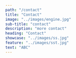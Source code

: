 ```yaml
---
path: "/contact"
title: "Contact"
image: "../images/engine.jpg"
sub-title: "contact"
description: "more contact"
heading: "Contact"
showcase: "../images/ss.jpg"
feature: "../images/sst.jpg"
text: "ABC"
---
```

